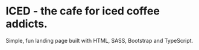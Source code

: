 # ICED - the cafe for iced coffee addicts.
Simple, fun landing page built with HTML, SASS, Bootstrap and TypeScript.
